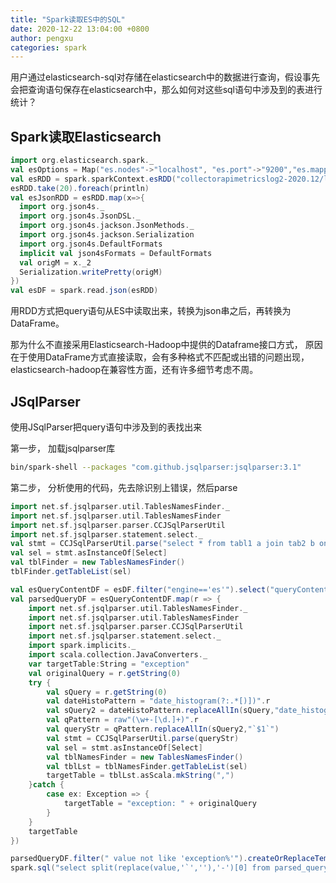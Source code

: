 ```yaml
---
title: "Spark读取ES中的SQL"
date: 2020-12-22 13:04:00 +0800
author: pengxu
categories: spark
---
```


用户通过elasticsearch-sql对存储在elasticsearch中的数据进行查询，假设事先会把查询语句保存在elasticsearch中，那么如何对这些sql语句中涉及到的表进行统计？

## Spark读取Elasticsearch

```scala
import org.elasticsearch.spark._
val esOptions = Map("es.nodes"->"localhost", "es.port"->"9200","es.mapping.date.rich"->"false")
val esRDD = spark.sparkContext.esRDD("collectorapimetricslog2-2020.12/logs", esOptions)
esRDD.take(20).foreach(println)
val esJsonRDD = esRDD.map(x=>{
  import org.json4s._
  import org.json4s.JsonDSL._
  import org.json4s.jackson.JsonMethods._
  import org.json4s.jackson.Serialization
  import org.json4s.DefaultFormats
  implicit val json4sFormats = DefaultFormats
  val origM = x._2
  Serialization.writePretty(origM)
})
val esDF = spark.read.json(esRDD)
```

用RDD方式把query语句从ES中读取出来，转换为json串之后，再转换为DataFrame。

那为什么不直接采用Elasticsearch-Hadoop中提供的Dataframe接口方式， 原因在于使用DataFrame方式直接读取，会有多种格式不匹配或出错的问题出现，elasticsearch-hadoop在兼容性方面，还有许多细节考虑不周。

## JSqlParser

使用JSqlParser把query语句中涉及到的表找出来

第一步， 加载jsqlparser库

```bash
bin/spark-shell --packages "com.github.jsqlparser:jsqlparser:3.1"
```

第二步， 分析使用的代码，先去除识别上错误，然后parse

```scala
import net.sf.jsqlparser.util.TablesNamesFinder._
import net.sf.jsqlparser.util.TablesNamesFinder
import net.sf.jsqlparser.parser.CCJSqlParserUtil
import net.sf.jsqlparser.statement.select._
val stmt = CCJSqlParserUtil.parse("select * from tabl1 a join tab2 b on a.id=b.id")
val sel = stmt.asInstanceOf[Select]
val tblFinder = new TablesNamesFinder()
tblFinder.getTableList(sel)

val esQueryContentDF = esDF.filter("engine=='es'").select("queryContent")
val parsedQueryDF = esQueryContentDF.map(r => {
    import net.sf.jsqlparser.util.TablesNamesFinder._
    import net.sf.jsqlparser.util.TablesNamesFinder
    import net.sf.jsqlparser.parser.CCJSqlParserUtil
    import net.sf.jsqlparser.statement.select._
    import spark.implicits._
    import scala.collection.JavaConverters._
    var targetTable:String = "exception"
    val originalQuery = r.getString(0)
    try {
        val sQuery = r.getString(0)
        val dateHistoPattern = "date_histogram(?:.*[)])".r
        val sQuery2 = dateHistoPattern.replaceAllIn(sQuery,"date_histogram()")
        val qPattern = raw"(\w+-[\d.]+)".r
        val queryStr = qPattern.replaceAllIn(sQuery2,"`$1`")
        val stmt = CCJSqlParserUtil.parse(queryStr)
        val sel = stmt.asInstanceOf[Select]
        val tblNamesFinder = new TablesNamesFinder()
        val tblLst = tblNamesFinder.getTableList(sel)
        targetTable = tblLst.asScala.mkString(",")
    }catch {
        case ex: Exception => {
            targetTable = "exception: " + originalQuery
        }
    }
    targetTable
})

parsedQueryDF.filter(" value not like 'exception%'").createOrReplaceTempView("parsed_query")
spark.sql("select split(replace(value,'`',''),'-')[0] from parsed_query").distinct.collect.foreach(println)
```
